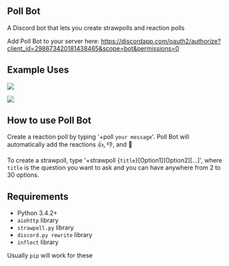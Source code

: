## Poll Bot

A Discord bot that lets you create strawpolls and reaction polls

Add Poll Bot to your server here: https://discordapp.com/oauth2/authorize?client_id=298673420181438465&scope=bot&permissions=0

## Example Uses
<p>
<img src="http://i.imgur.com/0amI2YV.gif" style="width:auto;">
</p>
<p>
<img src="http://i.imgur.com/ZwcuzEJ.gif" style="width:auto;">
</p>

## How to use Poll Bot
Create a reaction poll by typing '+poll `your message`'. Poll Bot will automatically add the reactions 👍, 👎, and 🤷

To create a strawpoll, type '+strawpoll {`title`}[Option1][Option2][...]', where `title` is the question you want to ask and you can have anywhere from 2 to 30 options.



## Requirements

- Python 3.4.2+
- `aiohttp` library
- `strawpoll.py` library
- `discord.py rewrite` library
- `inflect` library

Usually `pip` will work for these
